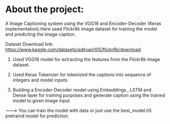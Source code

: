 # About the project:
A Image Captioning system using the VGG16 and Encoder-Decoder (Keras implementation).Here used Flickr8k image dataset for training the model and predicting the image caption.

Dataset Download link: https://www.kaggle.com/datasets/adityajn105/flickr8k/download

1. Used VGG16 model for extracting the features from the Flickr8k image dataset.

2. Used Keras Tokenizer for tokenized the captions into sequence of integers and model inputs.

3. Building a Encoder-Decoder model using Embeddings , LSTM and Dense layer for training purposes and generate caption using the trained model to given image input.



---> You can train the model with data or just use the best_model.h5 pretraind model for prediction.

